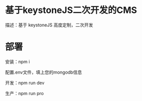 # 基于keystoneJS二次开发的CMS

描述：基于 keystoneJS 高度定制，二次开发

# 部署
安装：npm i

配置.env文件，填上您的mongodb信息

开发：npm run dev

生产：npm run pro
